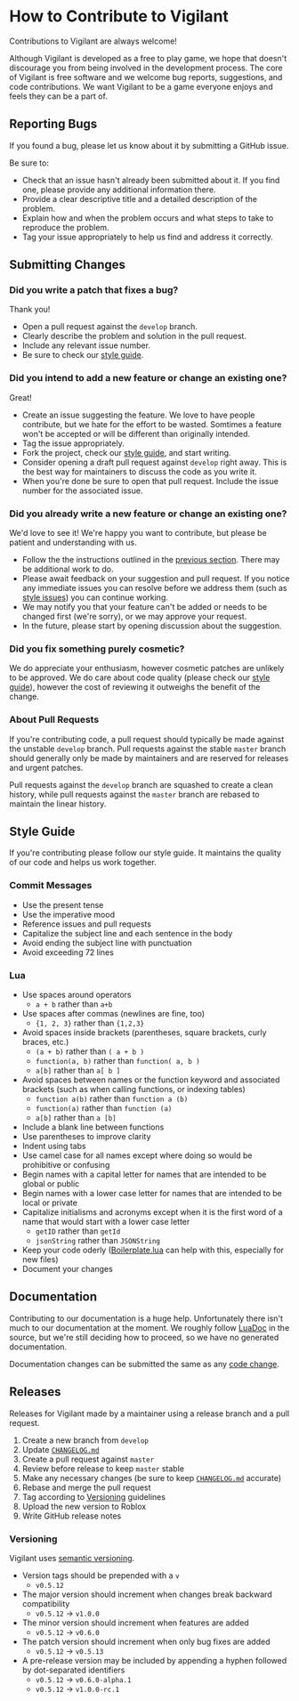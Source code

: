 # How to Contribute to Vigilant
Contributions to Vigilant are always welcome!

Although Vigilant is developed as a free to play game, we hope that doesn't discourage you from being involved in the development process. The core of Vigilant is free software and we welcome bug reports, suggestions, and code contributions. We want Vigilant to be a game everyone enjoys and feels they can be a part of.

## Reporting Bugs
If you found a bug, please let us know about it by submitting a GitHub issue.

Be sure to:
* Check that an issue hasn't already been submitted about it. If you find one, please provide any additional information there.
* Provide a clear descriptive title and a detailed description of the problem.
* Explain how and when the problem occurs and what steps to take to reproduce the problem.
* Tag your issue appropriately to help us find and address it correctly.

## Submitting Changes

### Did you write a patch that fixes a bug?
Thank you!
* Open a pull request against the `develop` branch.
* Clearly describe the problem and solution in the pull request.
* Include any relevant issue number.
* Be sure to check our [style guide](#style-guide).

### Did you intend to add a new feature or change an existing one?
Great!
* Create an issue suggesting the feature. We love to have people contribute, but we hate for the effort to be wasted. Somtimes a feature won't be accepted or will be different than originally intended.
* Tag the issue appropriately.
* Fork the project, check our [style guide](#style-guide), and start writing.
* Consider opening a draft pull request against `develop` right away. This is the best way for maintainers to discuss the code as you write it.
* When you're done be sure to open that pull request. Include the issue number for the associated issue.

### Did you already write a new feature or change an existing one?
We'd love to see it! We're happy you want to contribute, but please be patient and understanding with us.
* Follow the the instructions outlined in the [previous section](#did-you-already-write-a-new-feature-or-change-an-existing-one). There may be additional work to do.
* Please await feedback on your suggestion and pull request. If you notice any immediate issues you can resolve before we address them (such as [style issues](#style-guide)) you can continue working.
* We may notify you that your feature can't be added or needs to be changed first (we're sorry), or we may approve your request.
* In the future, please start by opening discussion about the suggestion.

### Did you fix something purely cosmetic?
We do appreciate your enthusiasm, however cosmetic patches are unlikely to be approved. We do care about code quality (please check our [style guide](#style-guide)), however the cost of reviewing it outweighs the benefit of the change.

### About Pull Requests
If you're contributing code, a pull request should typically be made against the unstable `develop` branch. Pull requests against the stable `master` branch should generally only be made by maintainers and are reserved for releases and urgent patches.

Pull requests against the `develop` branch are squashed to create a clean history, while pull requests against the `master` branch are rebased to maintain the linear history.

## Style Guide
If you're contributing please follow our style guide. It maintains the quality of our code and helps us work together.

### Commit Messages
* Use the present tense
* Use the imperative mood
* Reference issues and pull requests
* Capitalize the subject line and each sentence in the body
* Avoid ending the subject line with punctuation
* Avoid exceeding 72 lines

### Lua
* Use spaces around operators
	* `a + b` rather than `a+b`
* Use spaces after commas (newlines are fine, too)
	* `{1, 2, 3}` rather than `{1,2,3}`
* Avoid spaces inside brackets (parentheses, square brackets, curly braces, etc.)
	* `(a + b)` rather than `( a + b )`
	* `function(a, b)` rather than `function( a, b )`
	* `a[b]` rather than `a[ b ]`
* Avoid spaces between names or the function keyword and associated brackets (such as when calling functions, or indexing tables)
	* `function a(b)` rather than `function a (b)`
	* `function(a)` rather than `function (a)`
	* `a[b]` rather than `a [b]`
* Include a blank line between functions
* Use parentheses to improve clarity
* Indent using tabs
* Use camel case for all names except where doing so would be prohibitive or confusing
* Begin names with a capital letter for names that are intended to be global or public
* Begin names with a lower case letter for names that are intended to be local or private
* Capitalize initialisms and acronyms except when it is the first word of a name that would start with a lower case letter
	* `getID` rather than `getId`
	* `jsonString` rather than `JSONString`
* Keep your code oderly ([Boilerplate.lua](Boilerplate.lua) can help with this, especially for new files)
* Document your changes

## Documentation
Contributing to our documentation is a huge help. Unfortunately there isn't much to our documentation at the moment. We roughly follow [LuaDoc](https://keplerproject.github.io/luadoc/) in the source, but we're still deciding how to proceed, so we have no generated documentation.

Documentation changes can be submitted the same as any [code change](#submitting-changes).

## Releases
Releases for Vigilant made by a maintainer using a release branch and a pull request.
1. Create a new branch from `develop`
2. Update [`CHANGELOG.md`](CHANGELOG.md)
3. Create a pull request against `master`
4. Review before release to keep `master` stable
5. Make any necessary changes (be sure to keep [`CHANGELOG.md`](CHANGELOG.md) accurate)
6. Rebase and merge the pull request
7. Tag according to [Versioning](#Versioning) guidelines
8. Upload the new version to Roblox
9. Write GitHub release notes

### Versioning
Vigilant uses [semantic versioning](https://semver.org/).
* Version tags should be prepended with a `v`
	* `v0.5.12`
* The major version should increment when changes break backward compatibility
	* `v0.5.12` -> `v1.0.0`
* The minor version should increment when features are added
	* `v0.5.12` -> `v0.6.0`
* The patch version should increment when only bug fixes are added
	* `v0.5.12` -> `v0.5.13`
* A pre-release version may be included by appending a hyphen followed by dot-separated identifiers
	* `v0.5.12` -> `v0.6.0-alpha.1`
	* `v0.5.12` -> `v1.0.0-rc.1`
